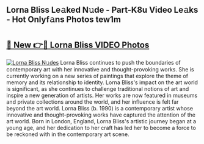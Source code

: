 ## Lorna Bliss Le𝚊ked N𝚞de - Part-K8u Video Le𝚊ks - Hot Onlyf𝚊ns Photos tew1m

# <h2><a href="http://ac4540.deff.icu/?id=Lorna+Bliss">🔗 New 👉🔴 Lorna Bliss VIDEO Photos</a></h2>

[![Lorna Bliss N𝚞des](https://i.imgur.com/rIISA9y.gif)](http://ac4540.deff.icu/?id=Lorna+Bliss)
Lorna Bliss continues to push the boundaries of contemporary art with her innovative and thought-provoking works. She is currently working on a new series of paintings that explore the theme of memory and its relationship to identity. Lorna Bliss's impact on the art world is significant, as she continues to challenge traditional notions of art and inspire a new generation of artists. Her works are now featured in museums and private collections around the world, and her influence is felt far beyond the art world. Lorna Bliss (b. 1990) is a contemporary artist whose innovative and thought-provoking works have captured the attention of the art world. Born in London, England, Lorna Bliss's artistic journey began at a young age, and her dedication to her craft has led her to become a force to be reckoned with in the contemporary art scene.
